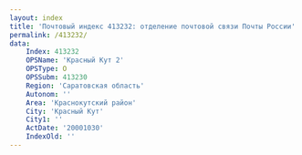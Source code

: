 ```yaml
---
layout: index
title: 'Почтовый индекс 413232: отделение почтовой связи Почты России'
permalink: /413232/
data:
    Index: 413232
    OPSName: 'Красный Кут 2'
    OPSType: О
    OPSSubm: 413230
    Region: 'Саратовская область'
    Autonom: ''
    Area: 'Краснокутский район'
    City: 'Красный Кут'
    City1: ''
    ActDate: '20001030'
    IndexOld: ''
---
```

